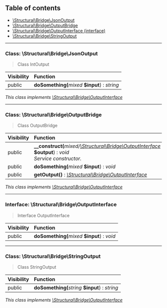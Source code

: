 ## Table of contents

- [\Structural\Bridge\JsonOutput](#class-structuralbridgejsonoutput)
- [\Structural\Bridge\OutputBridge](#class-structuralbridgeoutputbridge)
- [\Structural\Bridge\OutputInterface (interface)](#interface-structuralbridgeoutputinterface)
- [\Structural\Bridge\StringOutput](#class-structuralbridgestringoutput)

<hr />

### Class: \Structural\Bridge\JsonOutput

> Class IntOutput

| Visibility | Function |
|:-----------|:---------|
| public | <strong>doSomething(</strong><em>mixed</em> <strong>$input</strong>)</strong> : <em>string</em> |

*This class implements [\Structural\Bridge\OutputInterface](#interface-structuralbridgeoutputinterface)*

<hr />

### Class: \Structural\Bridge\OutputBridge

> Class OutputBridge

| Visibility | Function |
|:-----------|:---------|
| public | <strong>__construct(</strong><em>mixed/[\Structural\Bridge\OutputInterface](#interface-structuralbridgeoutputinterface)</em> <strong>$output</strong>)</strong> : <em>void</em><br /><em>Service constructor.</em> |
| public | <strong>doSomething(</strong><em>mixed</em> <strong>$input</strong>)</strong> : <em>void</em> |
| public | <strong>getOutput()</strong> : <em>[\Structural\Bridge\OutputInterface](#interface-structuralbridgeoutputinterface)</em> |

*This class implements [\Structural\Bridge\OutputInterface](#interface-structuralbridgeoutputinterface)*

<hr />

### Interface: \Structural\Bridge\OutputInterface

> Interface OutputInterface

| Visibility | Function |
|:-----------|:---------|
| public | <strong>doSomething(</strong><em>mixed</em> <strong>$input</strong>)</strong> : <em>void</em> |

<hr />

### Class: \Structural\Bridge\StringOutput

> Class StringOutput

| Visibility | Function |
|:-----------|:---------|
| public | <strong>doSomething(</strong><em>string</em> <strong>$input</strong>)</strong> : <em>string</em> |

*This class implements [\Structural\Bridge\OutputInterface](#interface-structuralbridgeoutputinterface)*

